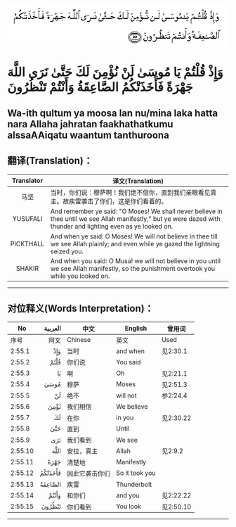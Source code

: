 ![002:055](images/002_055.gif)

#  وَإِذْ قُلْتُمْ يَا مُوسَىٰ لَنْ نُؤْمِنَ لَكَ حَتَّىٰ نَرَى اللَّهَ جَهْرَةً فَأَخَذَتْكُمُ الصَّاعِقَةُ وَأَنْتُمْ تَنْظُرُونَ 

## Wa-ith qultum ya moosa lan nu/mina laka hatta nara Allaha jahratan faakhathatkumu alssaAAiqatu waantum tanthuroona

## 翻译(Translation)：

| Translator | 译文(Translation)                                            |
| :--------: | ------------------------------------------------------------ |
|    马坚    | 当时，你们说：穆萨啊！我们绝不信你，直到我们亲眼看见真主。故疾雷袭击了你们，这是你们看着的。 |
|  YUSUFALI  | And remember ye said: "O Moses! We shall never believe in thee until we see Allah manifestly," but ye were dazed with thunder and lighting even as ye looked on. |
| PICKTHALL  | And when ye said: O Moses! We will not believe in thee till we see Allah plainly; and even while ye gazed the lightning seized you. |
|   SHAKIR   | And when you said: O Musa! we will not believe in you until we see Allah manifestly, so the punishment overtook you while you looked on. |

---

## 对位释义(Words Interpretation)：

| No      | العربية | 中文           | English        | 曾用词    |
| ------- | ------: | -------------- | -------------- | --------- |
| 序号    |    阿文 | Chinese        | 英文           | Used      |
| 2:55.1  |     وَإِذْ | 当时           | and when       | 见2:30.1  |
| 2:55.2  |    قُلْتُمْ | 你们说         | You said       |           |
| 2:55.3  |      يَا | 啊             | Oh             | 见2:21.1  |
| 2:55.4  |    مُوسَىٰ | 穆萨           | Moses          | 见2:51.3  |
| 2:55.5  |      لَنْ | 绝不           | will not       | 参2:24.4  |
| 2:55.6  |    نُؤْمِنَ | 我们相信       | We believe     |           |
| 2:55.7  |      لَكَ | 在你           | in you         | 见2:30.22 |
| 2:55.8  |     حَتَّىٰ | 直到           | Until          |           |
| 2:55.9  |     نَرَى | 我们看到       | We see         |           |
| 2:55.10 |    اللَّهَ | 安拉，真主     | Allah          | 见2:9.2   |
| 2:55.11 |    جَهْرَةً | 清楚地         | Manifestly     |           |
| 2:55.12 | فَأَخَذَتْكُمُ | 因此它袭击你们 | So it took you |           |
| 2:55.13 | الصَّاعِقَةُ | 疾雷           | Thunderbolt    |           |
| 2:55.14 |   وَأَنْتُمْ | 和你们         | and you        | 见2:22.22 |
| 2:55.15 |  تَنْظُرُونَ | 你们看到       | You look       | 见2:50.10 |

---
